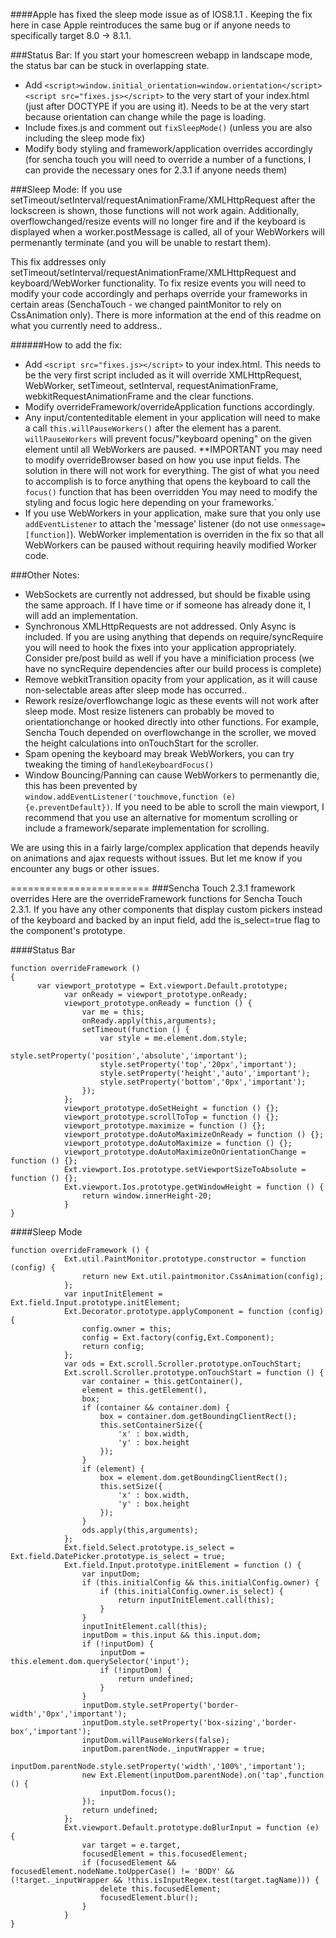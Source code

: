 ####Apple has fixed the sleep mode issue as of IOS8.1.1 .
Keeping the fix here in case Apple reintroduces the same bug or if anyone needs to specifically target 8.0 -> 8.1.1.










###Status Bar:
If you start your homescreen webapp in landscape mode, the status bar can be stuck in overlapping state.

- Add
  `<script>window.initial_orientation=window.orientation</script><script src="fixes.js></script>`
  to the very start of your index.html (just after DOCTYPE if you are using it).  Needs to be at the very start because orientation can change while the page is loading.
- Include fixes.js and comment out `fixSleepMode()` (unless you are also including the sleep mode fix)
- Modify body styling and framework/application overrides accordingly (for sencha touch you will need to override a number of a functions, I can provide the necessary ones for 2.3.1 if anyone needs them)


###Sleep Mode:
If you use setTimeout/setInterval/requestAnimationFrame/XMLHttpRequest after the lockscreen is shown, those functions will not work again.  Additionally, overflowchanged/resize events will no longer fire and if the keyboard is displayed when a worker.postMessage is called, all of your WebWorkers will permenantly terminate (and you will be unable to restart them).  

This fix addresses only setTimeout/setInterval/requestAnimationFrame/XMLHttpRequest and keyboard/WebWorker functionality.
To fix resize events you will need to modify your code accordingly and perhaps override your frameworks in certain areas (SenchaTouch - we changed paintMonitor to rely on CssAnimation only).  There is more information at the end of this readme on what you currently need to address..

######How to add the fix:
- Add `<script src="fixes.js></script>` to your index.html.  This needs to be the very first script included as it will override XMLHttpRequest, WebWorker, setTimeout, setInterval, requestAnimationFrame, webkitRequestAnimationFrame and the clear functions.
- Modify overrideFramework/overrideApplication functions accordingly.
- Any input/contenteditable element in your application will need to make a call `this.willPauseWorkers()` after the element has a parent.  `willPauseWorkers` will prevent focus/"keyboard opening" on the given element until all WebWorkers are paused.  **IMPORTANT you may need to modify overrideBrowser based on how you use input fields.  The solution in there will not work for everything.  The gist of what you need to accomplish is to force anything that opens the keyboard to call the `focus()` function that has been overridden  You may need to modify the styling and focus logic here depending on your frameworks.` 
- If you use WebWorkers in your application, make sure that you only use `addEventListener` to attach the 'message' listener (do not use `onmessage=[function]`).  WebWorker implementation is overriden in the fix so that all WebWorkers can be paused without requiring heavily modified Worker code.

###Other Notes:
- WebSockets are currently not addressed, but should be fixable using the same approach.  If I have time or if someone has already done it, I will add an implementation.
- Synchronous XMLHttpRequests are not addressed. Only Async is included.  If you are using anything that depends on require/syncRequire you will need to hook the fixes into your application appropriately.  Consider pre/post build as well if you have a minificiation process (we have no syncRequire dependencies after our build process is complete)
- Remove webkitTransition opacity  from your application, as it will cause non-selectable areas after sleep mode has occurred..
- Rework resize/overflowchange logic as these events will not work after sleep mode.  Most resize listeners can probably be moved to orientationchange or hooked directly into other functions.  For example, Sencha Touch depended on overflowchange in the scroller, we moved the height calculations into onTouchStart for the scroller.
- Spam opening the keyboard may break WebWorkers, you can try tweaking the timing of `handleKeyboardFocus()`
- Window Bouncing/Panning can cause WebWorkers to permenantly die, this has been prevented by `window.addEventListener('touchmove,function (e) {e.preventDefault})`.  If you need to be able to scroll the main viewport, I recommend that you use an alternative for momentum scrolling or include a framework/separate implementation for scrolling.

We are using this in a fairly large/complex application that depends heavily on animations and ajax requests without issues.  But let me know if you encounter any bugs or other issues.

========================
###Sencha Touch 2.3.1 framework overrides
Here are the overrideFramework functions for Sencha Touch 2.3.1.   If you have any other components that display custom pickers instead of the keyboard and backed by an input field, add the is_select=true flag to the component's prototype.

####Status Bar
```
function overrideFramework () 
{
      var viewport_prototype = Ext.viewport.Default.prototype;
			var onReady = viewport_prototype.onReady;
			viewport_prototype.onReady = function () {
				var me = this;
				onReady.apply(this,arguments);
				setTimeout(function () {
					var style = me.element.dom.style;
					style.setProperty('position','absolute','important');
					style.setProperty('top','20px','important');
					style.setProperty('height','auto','important');
					style.setProperty('bottom','0px','important');
				});
			};
			viewport_prototype.doSetHeight = function () {};
			viewport_prototype.scrollToTop = function () {};
			viewport_prototype.maximize = function () {};
			viewport_prototype.doAutoMaximizeOnReady = function () {};
			viewport_prototype.doAutoMaximize = function () {};
			viewport_prototype.doAutoMaximizeOnOrientationChange = function () {};
			Ext.viewport.Ios.prototype.setViewportSizeToAbsolute = function () {};
			Ext.viewport.Ios.prototype.getWindowHeight = function () {
				return window.innerHeight-20;
			}
}

```
####Sleep Mode
```
function overrideFramework () {
			Ext.util.PaintMonitor.prototype.constructor = function (config) {
				return new Ext.util.paintmonitor.CssAnimation(config);
			};
			var inputInitElement = Ext.field.Input.prototype.initElement;
			Ext.Decorator.prototype.applyComponent = function (config) {
				config.owner = this;
				config = Ext.factory(config,Ext.Component);
				return config;
			};
			var ods = Ext.scroll.Scroller.prototype.onTouchStart;
			Ext.scroll.Scroller.prototype.onTouchStart = function () {
				var container = this.getContainer(),
				element = this.getElement(),
				box;
				if (container && container.dom) {
					box = container.dom.getBoundingClientRect();
					this.setContainerSize({
						'x' : box.width,
						'y' : box.height
					});
				} 
				if (element) {
					box = element.dom.getBoundingClientRect();
					this.setSize({
						'x' : box.width,
						'y' : box.height
					});
				}
				ods.apply(this,arguments);
			};
			Ext.field.Select.prototype.is_select =  Ext.field.DatePicker.prototype.is_select = true;
			Ext.field.Input.prototype.initElement = function () {
				var inputDom;
				if (this.initialConfig && this.initialConfig.owner) {
					if (this.initialConfig.owner.is_select) {
						return inputInitElement.call(this);
					}
				}
				inputInitElement.call(this);
				inputDom = this.input && this.input.dom;
				if (!inputDom) {
					inputDom = this.element.dom.querySelector('input');
					if (!inputDom) {
						return undefined;
					}
				}
				inputDom.style.setProperty('border-width','0px','important');
				inputDom.style.setProperty('box-sizing','border-box','important');
				inputDom.willPauseWorkers(false);
				inputDom.parentNode._inputWrapper = true;
				inputDom.parentNode.style.setProperty('width','100%','important');
				new Ext.Element(inputDom.parentNode).on('tap',function () {
					inputDom.focus();
				});
				return undefined;
			};
			Ext.viewport.Default.prototype.doBlurInput = function (e) {
				var target = e.target,
				focusedElement = this.focusedElement;
				if (focusedElement && focusedElement.nodeName.toUpperCase() != 'BODY' && (!target._inputWrapper && !this.isInputRegex.test(target.tagName))) {
					delete this.focusedElement;
					focusedElement.blur();
				}
			}
}
```
